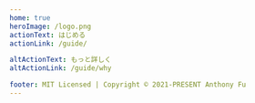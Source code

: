 ```yaml
---
home: true
heroImage: /logo.png
actionText: はじめる
actionLink: /guide/

altActionText: もっと詳しく
altActionLink: /guide/why

footer: MIT Licensed | Copyright © 2021-PRESENT Anthony Fu
---
```

